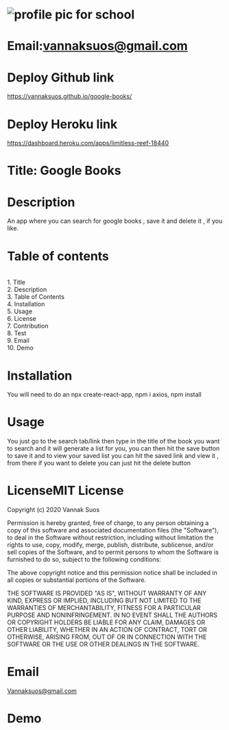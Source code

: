 
# ![profile pic for school](https://avatars1.githubusercontent.com/u/59664686?v=4)

# Email:vannaksuos@gmail.com

# Deploy Github link
https://vannaksuos.github.io/google-books/

# Deploy Heroku link
https://dashboard.heroku.com/apps/limitless-reef-18440

# Title: Google Books

# Description
An app where you can search for google books , save it and delete it , if you like.

# Table of contents
<br/>1. Title<br/>2. Description<br/>3. Table of Contents<br/>4. Installation<br/>5. Usage<br/>6. License<br/>7. Contribution<br/>8. Test<br/>9. Email<br/>10. Demo<br/>

# Installation
You will need to do an npx create-react-app, npm i axios, npm install 

# Usage
You just go to the search tab/link then type in the title of the book you want to search and it will generate a list for you, you can then hit the save button to save it and to view your saved list you can hit the saved link and view it , from there if you want to delete you can just hit the delete button

# LicenseMIT License

Copyright (c) 2020 Vannak Suos

Permission is hereby granted, free of charge, to any person obtaining a copy of this software and associated documentation files (the "Software"), to deal in the Software without restriction, including without limitation the rights to use, copy, modify, merge, publish, distribute, sublicense, and/or sell copies of the Software, and to permit persons to whom the Software is furnished to do so, subject to the following conditions:

The above copyright notice and this permission notice shall be included in all copies or substantial portions of the Software.

THE SOFTWARE IS PROVIDED "AS IS", WITHOUT WARRANTY OF ANY KIND, EXPRESS OR IMPLIED, INCLUDING BUT NOT LIMITED TO THE WARRANTIES OF MERCHANTABILITY, FITNESS FOR A PARTICULAR PURPOSE AND NONINFRINGEMENT. IN NO EVENT SHALL THE AUTHORS OR COPYRIGHT HOLDERS BE LIABLE FOR ANY CLAIM, DAMAGES OR OTHER LIABILITY, WHETHER IN AN ACTION OF CONTRACT, TORT OR OTHERWISE, ARISING FROM, OUT OF OR IN CONNECTION WITH THE SOFTWARE OR THE USE OR OTHER DEALINGS IN THE SOFTWARE.


# Email
Vannaksuos@gmail.com

# Demo
